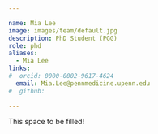 ```yaml
---

name: Mia Lee
image: images/team/default.jpg
description: PhD Student (PGG)
role: phd
aliases:
  - Mia Lee
links:
#  orcid: 0000-0002-9617-4624
  email: Mia.Lee@pennmedicine.upenn.edu
#  github: 
 
---
```


This space to be filled!